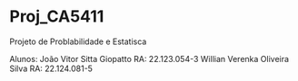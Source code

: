 # Proj_CA5411

Projeto de Problabilidade e Estatisca

Alunos:
João Vitor Sitta Giopatto RA: 22.123.054-3
Willian Verenka Oliveira Silva RA: 22.124.081-5
